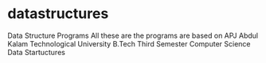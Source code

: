 # datastructures
Data Structure Programs
All these are the programs are based on  APJ Abdul Kalam Technological University B.Tech Third Semester Computer Science Data Startuctures 

